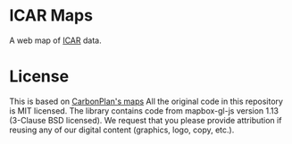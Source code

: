 # ICAR Maps
A web map of [ICAR](git@github.com:NCAR/icar.git) data.

# License
This is based on [CarbonPlan's maps](https://github.com/carbonplan/maps)
All the original code in this repository is MIT licensed. The library contains code from mapbox-gl-js version 1.13 (3-Clause BSD licensed). We request that you please provide attribution if reusing any of our digital content (graphics, logo, copy, etc.).
